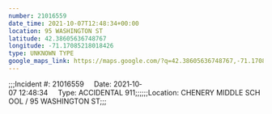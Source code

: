 ```yaml
---
number: 21016559
date_time: 2021-10-07T12:48:34+00:00
location: 95 WASHINGTON ST
latitude: 42.38605636748767
longitude: -71.17085218018426
type: UNKNOWN TYPE
google_maps_link: https://maps.google.com/?q=42.38605636748767,-71.17085218018426
---
```


;;;Incident #: 21016559     Date: 2021‐10‐07 12:48:34     Type: ACCIDENTAL 911;;;;;;Location: CHENERY MIDDLE SCHOOL / 95 WASHINGTON ST;;;
